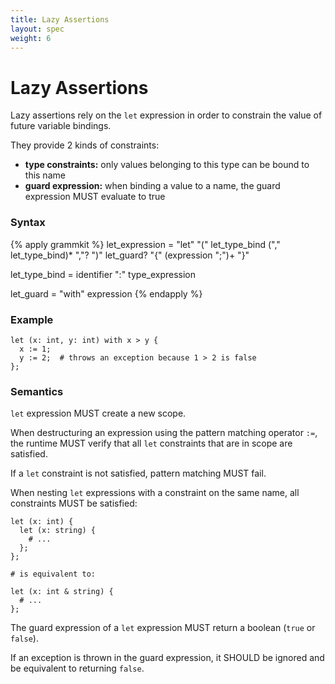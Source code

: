 ```yaml
---
title: Lazy Assertions
layout: spec
weight: 6
---
```


# Lazy Assertions

Lazy assertions rely on the `let` expression in order to constrain the value of
future variable bindings.

They provide 2 kinds of constraints:

 - **type constraints:** only values belonging to this type can be bound to this
   name
 - **guard expression:** when binding a value to a name, the guard expression
   MUST evaluate to true

### Syntax

{% apply grammkit %}
let_expression
  = "let" "(" let_type_bind ("," let_type_bind)* ","? ")"
  let_guard? "{" (expression ";")+ "}"

let_type_bind = identifier ":" type_expression

let_guard = "with" expression
{% endapply %}


### Example

```letlang
let (x: int, y: int) with x > y {
  x := 1;
  y := 2;  # throws an exception because 1 > 2 is false
};
```

### Semantics

`let` expression MUST create a new scope.

When destructuring an expression using the pattern matching operator `:=`, the
runtime MUST verify that all `let` constraints that are in scope are satisfied.

If a `let` constraint is not satisfied, pattern matching MUST fail.

When nesting `let` expressions with a constraint on the same name, all
constraints MUST be satisfied:

```letlang
let (x: int) {
  let (x: string) {
    # ...
  };
};

# is equivalent to:

let (x: int & string) {
  # ...
};
```

The guard expression of a `let` expression MUST return a boolean (`true` or
`false`).

If an exception is thrown in the guard expression, it SHOULD be ignored and be
equivalent to returning `false`.

